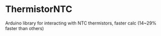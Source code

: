 # ThermistorNTC
 Arduino library for interacting with NTC thermistors, faster calc (14~29% faster than others)

